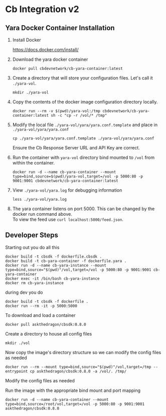 # Cb Integration v2

## Yara Docker Container Installation

1. Install Docker

	https://docs.docker.com/install/

2. Download the yara docker container

	```
	docker pull cbdevnetwork/cb-yara-container:latest
	```

1. Create a directory that will store your configuration files.  Let's call it `./yara-vol`.

	```
	mkdir ./yara-vol
	```
	
2. Copy the contents of the docker image configuration directory locally.

	```
	docker run --rm -v $(pwd)/yara-vol:/tmp cbdevnetwork/cb-yara-container:latest sh -c "cp -r /vol/* /tmp"
	```
	
3. Modify the local file `./yara-vol/yara/yara.conf.template` and place in `./yara-vol/yara/yara.conf`

    ```
    cp ./yara-vol/yara/yara.conf.template ./yara-vol/yara/yara.conf
	```

	Ensure the Cb Response Server URL and API Key are correct.

4. Run the container with `yara-vol` directory bind mounted to `/vol` from within the container.

	```
	docker run -d --name cb-yara-container --mount type=bind,source=$(pwd)/yara-vol,target=/vol -p 5000:80 -p 9001:9001 cbdevnetwork/cb-yara-container:latest
	```
	
5. View `./yara-vol/yara.log` for debugging information

	```
	less ./yara-vol/yara.log
	```
	
6. The yara container listens on port 5000.  This can be changed by the docker run command above.  
   To view the feed use `curl localhost:5000/feed.json`.

## Developer Steps

Starting out you do all this


	docker build -t cbsdk -f dockerfile.cbsdk .
	docker build -t cb-yara-container -f dockerfile.yara .
	docker run -d --name cb-yara-instance --mount type=bind,source="$(pwd)"/vol,target=/vol -p 5000:80 -p 9001:9001 cb-yara-container
	docker exec -it /bin/bash cb-yara-instance
	docker rm cb-yara-instance
	
during dev you do

	docker build -t cbsdk -f dockerfile .
	docker run --rm -it -p 5000:5000
	
To download and load a container
	
	docker pull askthedragon/cbsdk:0.8.0
	
Create a directory to house all config files

	mkdir ./vol
	
Now copy the image's directory structure so we can modify the config files as needed

	docker run --rm --mount type=bind,source="$(pwd)"/vol,target=/tmp --entrypoint cp askthedragon/cbsdk:0.8.0 -a /vol/. /tmp/
	
Modify the config files as needed
	
Run the image with the appropriate bind mount and port mapping

	docker run -d --name cb-yara-container --mount type=bind,source=/root/vol,target=/vol -p 5000:80 -p 9001:9001 askthedragon/cbsdk:0.8.0
	

